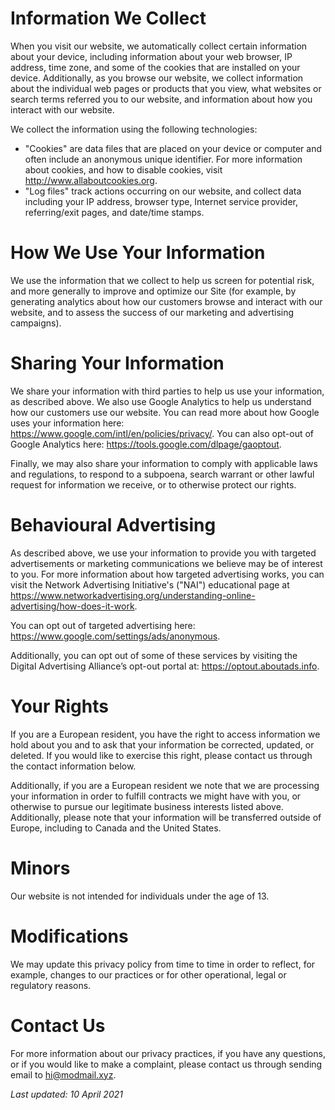 # Information We Collect

When you visit our website, we automatically collect certain information about your device,
including information about your web browser, IP address, time zone, and some of the cookies that
are installed on your device. Additionally, as you browse our website, we collect information about
the individual web pages or products that you view, what websites or search terms referred you to
our website, and information about how you interact with our website.

We collect the information using the following technologies:

- "Cookies" are data files that are placed on your device or computer and often include an anonymous
  unique identifier. For more information about cookies, and how to disable cookies, visit
  http://www.allaboutcookies.org.
- "Log files" track actions occurring on our website, and collect data including your IP address,
  browser type, Internet service provider, referring/exit pages, and date/time stamps.

# How We Use Your Information

We use the information that we collect to help us screen for potential risk, and more generally to
improve and optimize our Site (for example, by generating analytics about how our customers browse
and interact with our website, and to assess the success of our marketing and advertising
campaigns).

# Sharing Your Information

We share your information with third parties to help us use your information, as described above. We
also use Google Analytics to help us understand how our customers use our website. You can read more
about how Google uses your information here: https://www.google.com/intl/en/policies/privacy/. You
can also opt-out of Google Analytics here: https://tools.google.com/dlpage/gaoptout.

Finally, we may also share your information to comply with applicable laws and regulations, to
respond to a subpoena, search warrant or other lawful request for information we receive, or to
otherwise protect our rights.

# Behavioural Advertising

As described above, we use your information to provide you with targeted advertisements or marketing
communications we believe may be of interest to you. For more information about how targeted
advertising works, you can visit the Network Advertising Initiative's ("NAI") educational page at
https://www.networkadvertising.org/understanding-online-advertising/how-does-it-work.

You can opt out of targeted advertising here: https://www.google.com/settings/ads/anonymous.

Additionally, you can opt out of some of these services by visiting the Digital Advertising
Alliance’s opt-out portal at: https://optout.aboutads.info.

# Your Rights

If you are a European resident, you have the right to access information we hold about you and to
ask that your information be corrected, updated, or deleted. If you would like to exercise this
right, please contact us through the contact information below.

Additionally, if you are a European resident we note that we are processing your information in
order to fulfill contracts we might have with you, or otherwise to pursue our legitimate business
interests listed above. Additionally, please note that your information will be transferred outside
of Europe, including to Canada and the United States.

# Minors

Our website is not intended for individuals under the age of 13.

# Modifications

We may update this privacy policy from time to time in order to reflect, for example, changes to our
practices or for other operational, legal or regulatory reasons.

# Contact Us

For more information about our privacy practices, if you have any questions, or if you would like to
make a complaint, please contact us through sending email to hi@modmail.xyz.

_Last updated: 10 April 2021_
